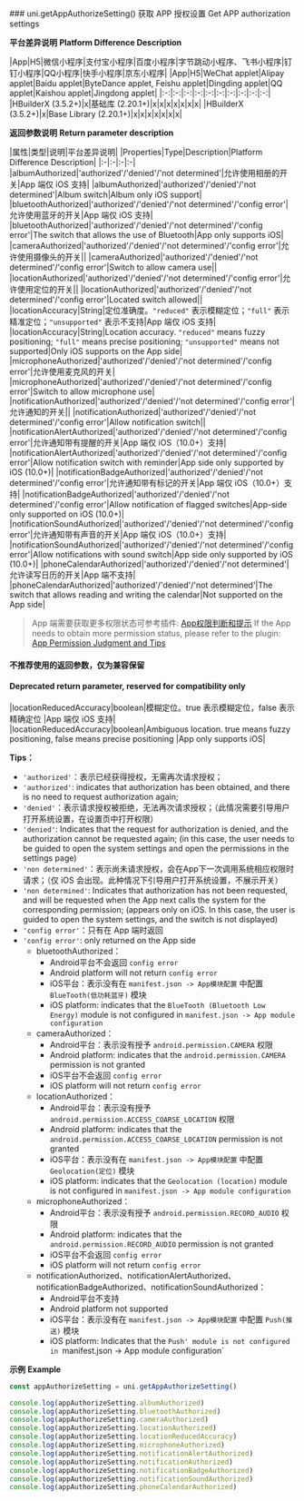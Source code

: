<md-translatedByGoogle />
### uni.getAppAuthorizeSetting()
获取 APP 授权设置
Get APP authorization settings

**平台差异说明**
**Platform Difference Description**

|App|H5|微信小程序|支付宝小程序|百度小程序|字节跳动小程序、飞书小程序|钉钉小程序|QQ小程序|快手小程序|京东小程序|
|App|H5|WeChat applet|Alipay applet|Baidu applet|ByteDance applet, Feishu applet|Dingding applet|QQ applet|Kaishou applet|Jingdong applet|
|:-:|:-:|:-:|:-:|:-:|:-:|:-:|:-:|:-:|:-:|
|HBuilderX (3.5.2+)|x|基础库 (2.20.1+)|x|x|x|x|x|x|x|
|HBuilderX (3.5.2+)|x|Base Library (2.20.1+)|x|x|x|x|x|x|x|

**返回参数说明**
**Return parameter description**

|属性|类型|说明|平台差异说明|
|Properties|Type|Description|Platform Difference Description|
|:-|:-|:-|:-|
|albumAuthorized|'authorized'/'denied'/'not determined'|允许使用相册的开关|App 端仅 iOS 支持|
|albumAuthorized|'authorized'/'denied'/'not determined'|Album switch|Album only iOS support|
|bluetoothAuthorized|'authorized'/'denied'/'not determined'/'config error'|允许使用蓝牙的开关|App 端仅 iOS 支持|
|bluetoothAuthorized|'authorized'/'denied'/'not determined'/'config error'|The switch that allows the use of Bluetooth|App only supports iOS|
|cameraAuthorized|'authorized'/'denied'/'not determined'/'config error'|允许使用摄像头的开关||
|cameraAuthorized|'authorized'/'denied'/'not determined'/'config error'|Switch to allow camera use||
|locationAuthorized|'authorized'/'denied'/'not determined'/'config error'|允许使用定位的开关||
|locationAuthorized|'authorized'/'denied'/'not determined'/'config error'|Located switch allowed||
|locationAccuracy|String|定位准确度。`"reduced"` 表示模糊定位；`"full"` 表示精准定位；`"unsupported"` 表示不支持|App 端仅 iOS 支持|
|locationAccuracy|String|Location accuracy. `"reduced"` means fuzzy positioning; `"full"` means precise positioning; `"unsupported"` means not supported|Only iOS supports on the App side|
|microphoneAuthorized|'authorized'/'denied'/'not determined'/'config error'|允许使用麦克风的开关|
|microphoneAuthorized|'authorized'/'denied'/'not determined'/'config error'|Switch to allow microphone use|
|notificationAuthorized|'authorized'/'denied'/'not determined'/'config error'|允许通知的开关||
|notificationAuthorized|'authorized'/'denied'/'not determined'/'config error'|Allow notification switch||
|notificationAlertAuthorized|'authorized'/'denied'/'not determined'/'config error'|允许通知带有提醒的开关|App 端仅 iOS（10.0+）支持|
|notificationAlertAuthorized|'authorized'/'denied'/'not determined'/'config error'|Allow notification switch with reminder|App side only supported by iOS (10.0+)|
|notificationBadgeAuthorized|'authorized'/'denied'/'not determined'/'config error'|允许通知带有标记的开关|App 端仅 iOS（10.0+）支持|
|notificationBadgeAuthorized|'authorized'/'denied'/'not determined'/'config error'|Allow notification of flagged switches|App-side only supported on iOS (10.0+)|
|notificationSoundAuthorized|'authorized'/'denied'/'not determined'/'config error'|允许通知带有声音的开关|App 端仅 iOS（10.0+）支持|
|notificationSoundAuthorized|'authorized'/'denied'/'not determined'/'config error'|Allow notifications with sound switch|App side only supported by iOS (10.0+)|
|phoneCalendarAuthorized|'authorized'/'denied'/'not determined'|允许读写日历的开关|App 端不支持|
|phoneCalendarAuthorized|'authorized'/'denied'/'not determined'|The switch that allows reading and writing the calendar|Not supported on the App side|

> App 端需要获取更多权限状态可参考插件: [App权限判断和提示](https://ext.dcloud.net.cn/plugin?id=594)
> If the App needs to obtain more permission status, please refer to the plugin: [App Permission Judgment and Tips](https://ext.dcloud.net.cn/plugin?id=594)

#### 不推荐使用的返回参数，仅为兼容保留
#### Deprecated return parameter, reserved for compatibility only
|locationReducedAccuracy|boolean|模糊定位。true 表示模糊定位，false 表示精确定位 |App 端仅 iOS 支持|
|locationReducedAccuracy|boolean|Ambiguous location. true means fuzzy positioning, false means precise positioning |App only supports iOS|

**Tips：**

- `'authorized'`：表示已经获得授权，无需再次请求授权；
- `'authorized'`: indicates that authorization has been obtained, and there is no need to request authorization again;
- `'denied'`：表示请求授权被拒绝，无法再次请求授权；（此情况需要引导用户打开系统设置，在设置页中打开权限）
- `'denied'`: Indicates that the request for authorization is denied, and the authorization cannot be requested again; (in this case, the user needs to be guided to open the system settings and open the permissions in the settings page)
- `'non determined'`：表示尚未请求授权，会在App下一次调用系统相应权限时请求；（仅 iOS 会出现。此种情况下引导用户打开系统设置，不展示开关）
- `'non determined'`: Indicates that authorization has not been requested, and will be requested when the App next calls the system for the corresponding permission; (appears only on iOS. In this case, the user is guided to open the system settings, and the switch is not displayed)
- `'config error'`：只有在 App 端时返回
- `'config error'`: only returned on the App side
  - bluetoothAuthorized：
    - Android平台不会返回 `config error`
    - Android platform will not return `config error`
    - iOS平台：表示没有在 `manifest.json -> App模块配置` 中配置 `BlueTooth(低功耗蓝牙)` 模块
    - iOS platform: indicates that the `BlueTooth (Bluetooth Low Energy)` module is not configured in `manifest.json -> App module configuration`
  - cameraAuthorized：
    - Android平台：表示没有授予 `android.permission.CAMERA` 权限
    - Android platform: indicates that the `android.permission.CAMERA` permission is not granted
    - iOS平台不会返回 `config error`
    - iOS platform will not return `config error`
  - locationAuthorized：
    - Android平台：表示没有授予 `android.permission.ACCESS_COARSE_LOCATION` 权限
    - Android platform: indicates that the `android.permission.ACCESS_COARSE_LOCATION` permission is not granted
    - iOS平台：表示没有在 `manifest.json -> App模块配置` 中配置 `Geolocation(定位)` 模块
    - iOS platform: indicates that the `Geolocation (location)` module is not configured in `manifest.json -> App module configuration`
  - microphoneAuthorized：
    - Android平台：表示没有授予 `android.permission.RECORD_AUDIO` 权限
    - Android platform: indicates that the `android.permission.RECORD_AUDIO` permission is not granted
    - iOS平台不会返回 `config error`
    - iOS platform will not return `config error`
  - notificationAuthorized、notificationAlertAuthorized、notificationBadgeAuthorized、notificationSoundAuthorized：
    - Android平台不支持
    - Android platform not supported
    - iOS平台：表示没有在 `manifest.json -> App模块配置` 中配置 `Push(推送)` 模块
    - iOS platform: Indicates that the `Push' module is not configured in `manifest.json -> App module configuration`

**示例**
**Example**

```javascript
const appAuthorizeSetting = uni.getAppAuthorizeSetting()

console.log(appAuthorizeSetting.albumAuthorized)
console.log(appAuthorizeSetting.bluetoothAuthorized)
console.log(appAuthorizeSetting.cameraAuthorized)
console.log(appAuthorizeSetting.locationAuthorized)
console.log(appAuthorizeSetting.locationReducedAccuracy)
console.log(appAuthorizeSetting.microphoneAuthorized)
console.log(appAuthorizeSetting.notificationAlertAuthorized)
console.log(appAuthorizeSetting.notificationAuthorized)
console.log(appAuthorizeSetting.notificationBadgeAuthorized)
console.log(appAuthorizeSetting.notificationSoundAuthorized)
console.log(appAuthorizeSetting.phoneCalendarAuthorized)
```
